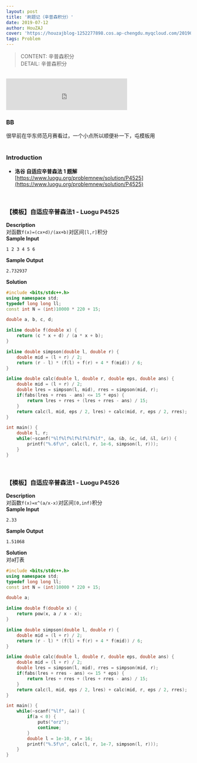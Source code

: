 ```yaml
---
layout: post
title: '刷题记（辛普森积分）'
date: 2019-07-12
author: HouZAJ
cover: 'https://houzajblog-1252277898.cos.ap-chengdu.myqcloud.com/20190712%20Problems/main-01.png'
tags: Problem
---
```


> CONTENT: 辛普森积分  
> DETAIL: 辛普森积分  

<br>

<iframe type="text/html" src="http://music.163.com/outchain/player?type=2&id=27580696&auto=0&height=66" frameborder="no" border="0" marginwidth="0" marginheight="0" width="330" height="86"></iframe>   

<br>

### BB
很早前在华东师范月赛看过，一个小点所以顺便补一下，屯模板用  
<br>

### Introduction
- **洛谷 自适应辛普森法 1 题解**  
[https://www.luogu.org/problemnew/solution/P4525](https://www.luogu.org/problemnew/solution/P4525)  
<br>

### 【模板】自适应辛普森法1 - Luogu P4525
**Description**  
对函数`f(x)=(cx+d)/(ax+b)`对区间`[l,r]`积分  
**Sample Input**  
```
1 2 3 4 5 6
```
**Sample Output**  
```
2.732937
```
**Solution**  
```cpp
#include <bits/stdc++.h>
using namespace std;
typedef long long ll;
const int N = (int)10000 * 220 + 15;

double a, b, c, d;

inline double f(double x) {
    return (c * x + d) / (a * x + b);
}

inline double simpson(double l, double r) {
    double mid = (l + r) / 2;
    return (r - l) * (f(l) + f(r) + 4 * f(mid)) / 6;
}

inline double calc(double l, double r, double eps, double ans) {
    double mid = (l + r) / 2;
    double lres = simpson(l, mid), rres = simpson(mid, r);
    if(fabs(lres + rres - ans) <= 15 * eps) {
        return lres + rres + (lres + rres - ans) / 15;
    }
    return calc(l, mid, eps / 2, lres) + calc(mid, r, eps / 2, rres);
}

int main() {
    double l, r;
    while(~scanf("%lf%lf%lf%lf%lf%lf", &a, &b, &c, &d, &l, &r)) {
        printf("%.6f\n", calc(l, r, 1e-6, simpson(l, r)));
    }
}
```
<br>

### 【模板】自适应辛普森法1 - Luogu P4526
**Description**    
对函数`f(x)=x^(a/x-x)`对区间`[0,inf)`积分  
**Sample Input**  
```
2.33
```
**Sample Output**
```
1.51068
```
**Solution**   
对a打表  
```cpp
#include <bits/stdc++.h>
using namespace std;
typedef long long ll;
const int N = (int)10000 * 220 + 15;

double a;

inline double f(double x) {
    return pow(x, a / x - x);
}

inline double simpson(double l, double r) {
    double mid = (l + r) / 2;
    return (r - l) * (f(l) + f(r) + 4 * f(mid)) / 6;
}

inline double calc(double l, double r, double eps, double ans) {
    double mid = (l + r) / 2;
    double lres = simpson(l, mid), rres = simpson(mid, r);
    if(fabs(lres + rres - ans) <= 15 * eps) {
        return lres + rres + (lres + rres - ans) / 15;
    }
    return calc(l, mid, eps / 2, lres) + calc(mid, r, eps / 2, rres);
}

int main() {
    while(~scanf("%lf", &a)) {
        if(a < 0) {
            puts("orz");
            continue;
        }
        double l = 1e-10, r = 16;
        printf("%.5f\n", calc(l, r, 1e-7, simpson(l, r)));
    }
}
```
<br>
